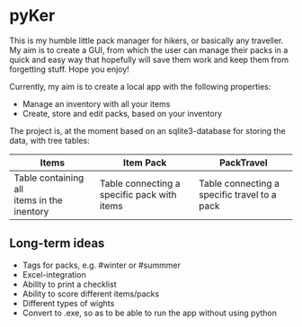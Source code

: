 # **pyKer**
This is my humble little pack manager for hikers, or basically any traveller. My aim is to create a GUI, from which the user can manage their packs in a quick and easy way that hopefully will save them work and keep them from forgetting stuff. Hope you enjoy!

Currently, my aim is to create a local app with the following properties:
* Manage an inventory with all your items
* Create, store and edit packs, based on your inventory

The project is, at the moment based on an sqlite3-database for storing the data, with tree tables:

Items | Item Pack | PackTravel
------------ | ------------- | -------------
Table containing all<br/>items in the inentory | Table connecting a<br/>specific pack with items | Table connecting a<br/>specific travel to a pack

## Long-term ideas
* Tags for packs, e.g. #winter or #summmer
* Excel-integration
* Ability to print a checklist
* Ability to score different items/packs
* Different types of wights
* Convert to .exe, so as to be able to run the app without using python
